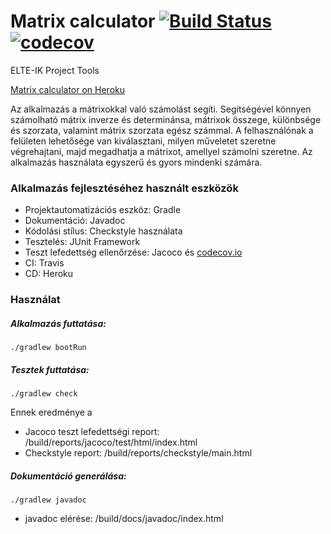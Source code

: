 # Matrix calculator [![Build Status](https://travis-ci.org/ezkijez/matrix-calc.svg?branch=master)](https://travis-ci.org/ezkijez/matrix-calc) [![codecov](https://codecov.io/gh/ezkijez/matrix-calc/branch/master/graph/badge.svg)](https://codecov.io/gh/ezkijez/matrix-calc)
ELTE-IK Project Tools

[Matrix calculator on Heroku](https://matrix-calculator.herokuapp.com/)

Az alkalmazás a mátrixokkal való számolást segíti.
Segítségével könnyen számolható mátrix inverze és determinánsa, mátrixok összege, különbsége és szorzata, valamint mátrix szorzata egész számmal.
A felhasználónak a felületen lehetősége van kiválasztani, milyen műveletet szeretne végrehajtani, majd megadhatja a mátrixot, amellyel számolni szeretne.
Az alkalmazás használata egyszerű és gyors mindenki számára.

### Alkalmazás fejlesztéséhez használt eszközök
- Projektautomatizációs eszköz: Gradle
- Dokumentáció: Javadoc
- Kódolási stílus: Checkstyle használata
- Tesztelés: JUnit Framework
- Teszt lefedettség ellenőrzése: Jacoco és [codecov.io](https://codecov.io/)
- CI: Travis
- CD: Heroku

### Használat

##### Alkalmazás futtatása:

```
./gradlew bootRun
```

##### Tesztek futtatása:

```
./gradlew check
```

Ennek eredménye a

- Jacoco teszt lefedettségi report: /build/reports/jacoco/test/html/index.html
- Checkstyle report: /build/reports/checkstyle/main.html

##### Dokumentáció generálása:

```
./gradlew javadoc
```

- javadoc elérése: /build/docs/javadoc/index.html